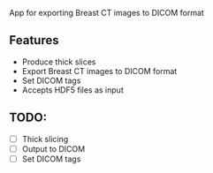 App for exporting Breast CT images to DICOM format

## Features
- Produce thick slices
- Export Breast CT images to DICOM format
- Set DICOM tags
- Accepts HDF5 files as input

## TODO:
- [ ] Thick slicing
- [ ] Output to DICOM
- [ ] Set DICOM tags